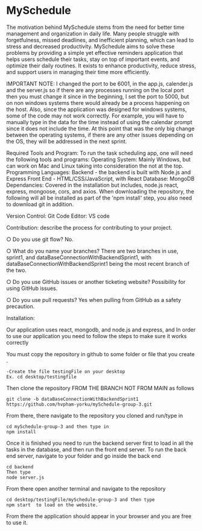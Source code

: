# MySchedule

The motivation behind MySchedule stems from the need for better time management and organization in daily life. Many people struggle with forgetfulness, missed deadlines, and inefficient planning, which can lead to stress and decreased productivity. MySchedule aims to solve these problems by providing a simple yet effective reminders application that helps users schedule their tasks, stay on top of important events, and optimize their daily routines. It exists to enhance productivity, reduce stress, and support users in managing their time more efficiently.

IMPORTANT NOTE: I changed the port to be 6001, in the app.js, calender.js and the server.js so if there are any processes running on the local port then you must change it since in the beginning, I set the port to 5000, but on non windows systems there would already be a process happening on the host. Also, since the application was designed for windows systems, some of the code may not work correctly. For example, you will have to manually type in the data for the time instead of using the calendar prompt since it does not include the time. At this point that was the only big change between the operating systems, if there are any other issues depending on the OS, they will be addressed in the next sprint.

Required Tools and Program:
To run the task scheduling app, one will need the following tools and programs:
Operating System: 
Mainly Windows, but can work on Mac and Linux taking into consideration the not at the top.
Programming Languages:
Backend - the backend is built with Node.js and Express
Front End - HTML/CSS/JavaScript, with React
Database: MongoDB
Dependancies: Covered in the installation but includes, node.js react, express, mongoose, cors, and axios. When downloading the repository, the following will all be installed as part of the 'npm install' step, you also need to download git in addition.

Version Control: Git
Code Editor: VS code

Contribution: describe the process for contributing to your project. 

○ Do you use git flow? 
	No.

○ What do you name your branches? 
	There are two branches in use, sprint1, and dataBaseConnectionWithBackendSprint1, with dataBaseConnectionWithBackendSprint1 being the most recent branch of the two.

○ Do you use GitHub issues or another ticketing website? 
	Possibility for using GitHub issues.

○ Do you use pull requests? 
	Yes when pulling from GitHub as a safety precaution.

Installation: 

Our application uses react, mongodb, and node.js and express, and In order to use our application you need to follow the steps to make sure it works correctly

You must copy the repository in github to some folder or file that you create .

	-Create the file testingFile on your desktop
	Ex. cd desktop/testingfile

Then clone the repository FROM THE BRANCH NOT FROM MAIN as follows 

	git clone -b dataBaseConnectionWithBackendSprint1 https://github.com/hvpham-yorku/mySchedule-group-3.git

From there, there navigate to the repository you cloned and run/type in 

	cd mySchedule-group-3 and then type in 
	npm install

Once it is finished you need to run the backend server first to load in all the tasks in the database, and then run the front end server.
	To run the back end server, navigate to your folder and go inside the back end

	cd backend
	Then type 
 	node server.js

From there open another terminal and navigate to the repository 

	cd desktop/testingFile/mySchedule-group-3 and then type
	npm start  to load on the website.

From there the application should appear in your browser and you are free to use it.


